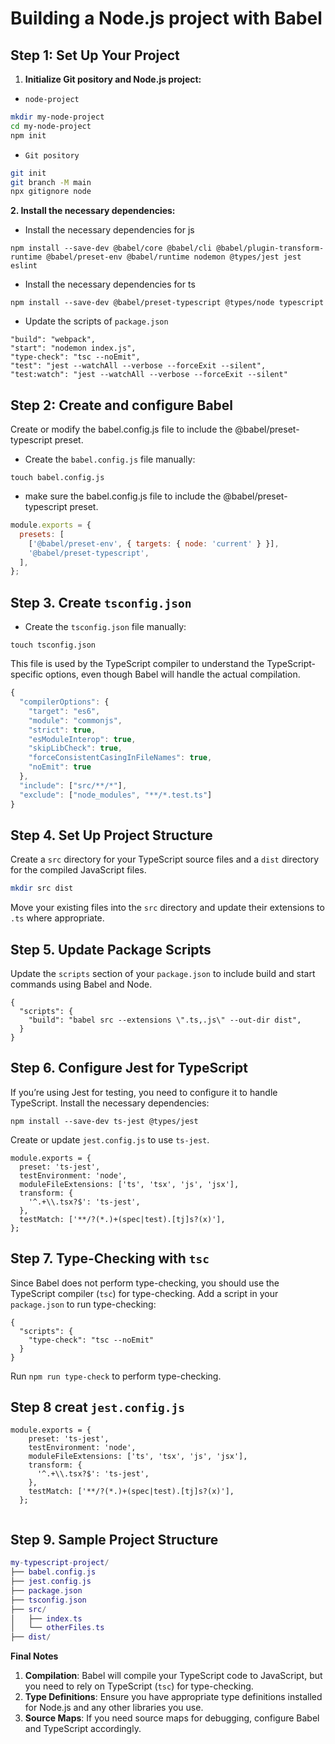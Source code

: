 # Building a Node.js project with Babel

## Step 1: Set Up Your Project

1. **Initialize Git pository and Node.js project:**

- `node-project`
```sh
mkdir my-node-project
cd my-node-project
npm init
```

- `Git pository`
```sh
git init
git branch -M main
npx gitignore node
```

**2. Install the necessary dependencies:**

- Install the necessary dependencies for js


```
npm install --save-dev @babel/core @babel/cli @babel/plugin-transform-runtime @babel/preset-env @babel/runtime nodemon @types/jest jest eslint
```

- Install the necessary dependencies for ts

```
npm install --save-dev @babel/preset-typescript @types/node typescript
```

-   Update the scripts of `package.json`

```
"build": "webpack",
"start": "nodemon index.js",
"type-check": "tsc --noEmit",
"test": "jest --watchAll --verbose --forceExit --silent",
"test:watch": "jest --watchAll --verbose --forceExit --silent"
```    

## Step 2: Create and configure Babel

Create or modify the babel.config.js file to include the @babel/preset-typescript preset.

- Create the `babel.config.js` file manually:

```
touch babel.config.js
```

- make sure the babel.config.js file to include the @babel/preset-typescript preset.

```js
module.exports = {
  presets: [
    ['@babel/preset-env', { targets: { node: 'current' } }],
    '@babel/preset-typescript',
  ],
};
```

## Step 3. Create `tsconfig.json`

- Create the `tsconfig.json` file manually:

```
touch tsconfig.json
```

This file is used by the TypeScript compiler to understand the TypeScript-specific options, even though Babel will handle the actual compilation.

```ts
{
  "compilerOptions": {
    "target": "es6",
    "module": "commonjs",
    "strict": true,
    "esModuleInterop": true,
    "skipLibCheck": true,
    "forceConsistentCasingInFileNames": true,
    "noEmit": true
  },
  "include": ["src/**/*"],
  "exclude": ["node_modules", "**/*.test.ts"]
}
```

## Step 4. Set Up Project Structure

Create a `src` directory for your TypeScript source files and a `dist` directory for the compiled JavaScript files.

```sh
mkdir src dist
```

Move your existing files into the `src` directory and update their extensions to `.ts` where appropriate.

## Step 5. Update Package Scripts

Update the `scripts` section of your `package.json` to include build and start commands using Babel and Node.

```
{
  "scripts": {
    "build": "babel src --extensions \".ts,.js\" --out-dir dist",
  }
}
```

## Step 6. Configure Jest for TypeScript

If you’re using Jest for testing, you need to configure it to handle TypeScript. Install the necessary dependencies:

```
npm install --save-dev ts-jest @types/jest
```

Create or update `jest.config.js` to use `ts-jest`.

```
module.exports = {
  preset: 'ts-jest',
  testEnvironment: 'node',
  moduleFileExtensions: ['ts', 'tsx', 'js', 'jsx'],
  transform: {
    '^.+\\.tsx?$': 'ts-jest',
  },
  testMatch: ['**/?(*.)+(spec|test).[tj]s?(x)'],
};
```

## Step 7. Type-Checking with `tsc`

Since Babel does not perform type-checking, you should use the TypeScript compiler (`tsc`) for type-checking. Add a script in your `package.json` to run type-checking:

```
{
  "scripts": {
    "type-check": "tsc --noEmit"
  }
}
```

Run `npm run type-check` to perform type-checking.

## Step 8 creat `jest.config.js`

```
module.exports = {
    preset: 'ts-jest',
    testEnvironment: 'node',
    moduleFileExtensions: ['ts', 'tsx', 'js', 'jsx'],
    transform: {
      '^.+\\.tsx?$': 'ts-jest',
    },
    testMatch: ['**/?(*.)+(spec|test).[tj]s?(x)'],
  };
  
```

## Step 9. Sample Project Structure

```lua
my-typescript-project/
├── babel.config.js
├── jest.config.js
├── package.json
├── tsconfig.json
├── src/
│   ├── index.ts
│   └── otherFiles.ts
├── dist/
```

**Final Notes**
1.  **Compilation**: Babel will compile your TypeScript code to JavaScript, but you need to rely on TypeScript (`tsc`) for type-checking.
2.  **Type Definitions**: Ensure you have appropriate type definitions installed for Node.js and any other libraries you use.
3.  **Source Maps**: If you need source maps for debugging, configure Babel and TypeScript accordingly.
